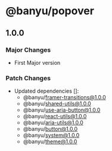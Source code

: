 # @banyu/popover

## 1.0.0

### Major Changes

- First Major version

### Patch Changes

- Updated dependencies []:
  - @banyu/framer-transitions@1.0.0
  - @banyu/shared-utils@1.0.0
  - @banyu/use-aria-button@1.0.0
  - @banyu/react-utils@1.0.0
  - @banyu/aria-utils@1.0.0
  - @banyu/button@1.0.0
  - @banyu/system@1.0.0
  - @banyu/theme@1.0.0
